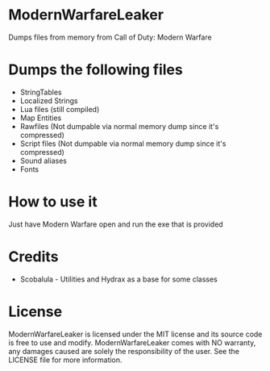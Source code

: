 # ModernWarfareLeaker
Dumps files from memory from Call of Duty: Modern Warfare

# Dumps the following files
* StringTables
* Localized Strings
* Lua files (still compiled)
* Map Entities
* Rawfiles (Not dumpable via normal memory dump since it's compressed)
* Script files (Not dumpable via normal memory dump since it's compressed)
* Sound aliases
* Fonts

# How to use it
Just have Modern Warfare open and run the exe that is provided

# Credits

- Scobalula - Utilities and Hydrax as a base for some classes

# License 

ModernWarfareLeaker is licensed under the MIT license and its source code is free to use and modify. ModernWarfareLeaker comes with NO warranty, any damages caused are solely the responsibility of the user. See the LICENSE file for more information.
